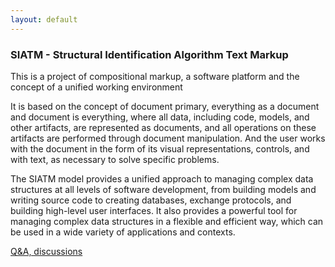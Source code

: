 ```yaml
---
layout: default
---
```


### SIATM - Structural Identification Algorithm Text Markup
This is a project of compositional markup, a software platform and the concept of a unified working environment

It is based on the concept of document primary, everything as a document and document is everything, where all data, including code, models, and other artifacts,
are represented as documents, and all operations on these artifacts are performed through document manipulation.
And the user works with the document in the form of its visual representations, controls, and with text, as necessary to solve specific problems.

The SIATM model provides a unified approach to managing complex data
structures at all levels of software development, from building models and writing source code to creating databases, exchange protocols, and building high-level user interfaces.
It also provides a powerful tool for managing complex data structures in a flexible and efficient way, which can be used in a wide variety of applications and contexts.

[Q&A, discussions](https://github.com/aplib/aplib.github.io/discussions/)